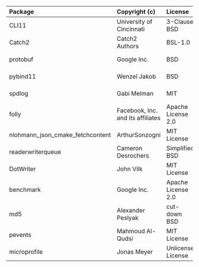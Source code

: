 | Package                          | Copyright (c)                     | License            | Version        | Notes                                      | References                                                                    |
|:---------------------------------|:----------------------------------|:-------------------|:---------------|:-------------------------------------------|:------------------------------------------------------------------------------|
| CLI11                            | University of Cincinnati          | 3-Clause BSD       | 1.7            | Cloned entire package                      | https://github.com/CLIUtils/CLI11                                             |
| Catch2                           | Catch2 Authors                    | BSL-1.0            | 2.13.7         | Cloned entire package                      | https://github.com/catchorg/Catch2                                            |
| protobuf                         | Google Inc.                       | BSD                | 3.11.4         | Cloned entire package                      | https://github.com/protocolbuffers/protobuf                                   |
| pybind11                         | Wenzel Jakob                      | BSD                | 2.6.2          | Cloned entire package                      | https://github.com/pybind/pybind11                                            |
| spdlog                           | Gabi Melman                       | MIT                | 1.6.1          | Cloned entire package                      | https://github.com/gabime/spdlog                                              |
| folly                            | Facebook, Inc. and its affiliates | Apache License 2.0 | v2020.08.17.00 | Copied only the file `folly/TokenBucket.h` | https://github.com/facebook/folly                                             |
| nlohmann_json_cmake_fetchcontent | ArthurSonzogni                    | MIT License        | v3.9.1         | Cloned entire package                      | https://github.com/ArthurSonzogni/nlohmann_json_cmake_fetchcontent            |
| readerwriterqueue                | Cameron Desrochers                | Simplified BSD     | 1.0.3          | Cloned entire package                      | https://github.com/cameron314/readerwriterqueue                               |
| DotWriter                        | John Vilk                         | MIT License        | master         | Cloned entire package (forked)             | https://github.com/jvilk/DotWriter                                            |
| benchmark                        | Google Inc.                       | Apache License 2.0 | 1.6.0          | Cloned entire package                      | https://github.com/google/benchmark.git                                       |
| md5                              | Alexander Peslyak                 | cut-down BSD       | -              | Copied code from website                   | http://openwall.info/wiki/people/solar/software/public-domain-source-code/md5 |
| pevents                          | Mahmoud Al-Qudsi                  | MIT License        | master         | Cloned entire package                      | https://github.com/neosmart/pevents.git                                       |
| microprofile                     | Jonas Meyer                       | Unlicense License  | 3.1            | Cloned entire package                      | https://github.com/jonasmr/microprofile                                       |
